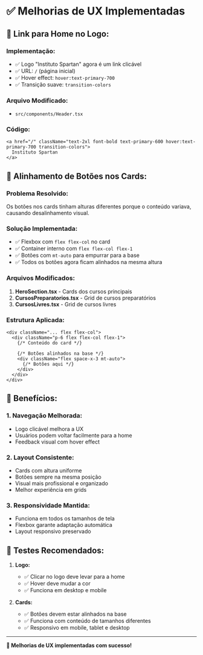 # ✅ Melhorias de UX Implementadas

## 🔗 **Link para Home no Logo:**

### Implementação:
- ✅ Logo "Instituto Spartan" agora é um link clicável
- ✅ URL: `/` (página inicial)
- ✅ Hover effect: `hover:text-primary-700`
- ✅ Transição suave: `transition-colors`

### Arquivo Modificado:
- `src/components/Header.tsx`

### Código:
```tsx
<a href="/" className="text-2xl font-bold text-primary-600 hover:text-primary-700 transition-colors">
  Instituto Spartan
</a>
```

## 📐 **Alinhamento de Botões nos Cards:**

### Problema Resolvido:
Os botões nos cards tinham alturas diferentes porque o conteúdo variava, causando desalinhamento visual.

### Solução Implementada:
- ✅ Flexbox com `flex flex-col` no card
- ✅ Container interno com `flex flex-col flex-1`
- ✅ Botões com `mt-auto` para empurrar para a base
- ✅ Todos os botões agora ficam alinhados na mesma altura

### Arquivos Modificados:
1. **HeroSection.tsx** - Cards dos cursos principais
2. **CursosPreparatorios.tsx** - Grid de cursos preparatórios
3. **CursosLivres.tsx** - Grid de cursos livres

### Estrutura Aplicada:
```tsx
<div className="... flex flex-col">
  <div className="p-6 flex flex-col flex-1">
    {/* Conteúdo do card */}
    
    {/* Botões alinhados na base */}
    <div className="flex space-x-3 mt-auto">
      {/* Botões aqui */}
    </div>
  </div>
</div>
```

## 🎯 **Benefícios:**

### 1. **Navegação Melhorada:**
- Logo clicável melhora a UX
- Usuários podem voltar facilmente para a home
- Feedback visual com hover effect

### 2. **Layout Consistente:**
- Cards com altura uniforme
- Botões sempre na mesma posição
- Visual mais profissional e organizado
- Melhor experiência em grids

### 3. **Responsividade Mantida:**
- Funciona em todos os tamanhos de tela
- Flexbox garante adaptação automática
- Layout responsivo preservado

## 📱 **Testes Recomendados:**

1. **Logo:**
   - ✅ Clicar no logo deve levar para a home
   - ✅ Hover deve mudar a cor
   - ✅ Funciona em desktop e mobile

2. **Cards:**
   - ✅ Botões devem estar alinhados na base
   - ✅ Funciona com conteúdo de tamanhos diferentes
   - ✅ Responsivo em mobile, tablet e desktop

---

**🎊 Melhorias de UX implementadas com sucesso!**
